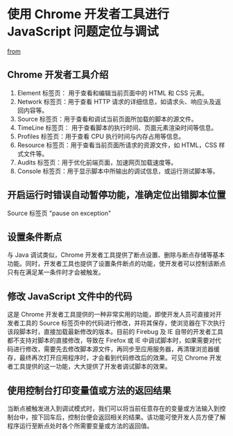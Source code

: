 # 使用 Chrome 开发者工具进行 JavaScript 问题定位与调试

[from](http://www.ibm.com/developerworks/cn/web/1410_wangcy_chromejs/)

## Chrome 开发者工具介绍

1. Element 标签页： 用于查看和编辑当前页面中的 HTML 和 CSS 元素。
2. Network 标签页：用于查看 HTTP 请求的详细信息，如请求头、响应头及返回内容等。
3. Source 标签页：用于查看和调试当前页面所加载的脚本的源文件。
4. TimeLine 标签页： 用于查看脚本的执行时间、页面元素渲染时间等信息。
5. Profiles 标签页：用于查看 CPU 执行时间与内存占用等信息。
6. Resource 标签页：用于查看当前页面所请求的资源文件，如 HTML，CSS 样式文件等。
7. Audits 标签页：用于优化前端页面，加速网页加载速度等。
8. Console 标签页：用于显示脚本中所输出的调试信息，或运行测试脚本等。

## 开启运行时错误自动暂停功能，准确定位出错脚本位置

Source 标签页 "pause on exception"

## 设置条件断点
与 Java 调试类似，Chrome 开发者工具提供了断点设置、删除与断点存储等基本功能。同时，开发者工具也提供了设置条件断点的功能，使开发者可以控制该断点只有在满足某一条件时才会被触发。

## 修改 JavaScript 文件中的代码
这是 Chrome 开发者工具提供的一种非常实用的功能，即使开发人员可直接对开发者工具的 Source 标签页中的代码进行修改，并将其保存，使浏览器在下次执行该段脚本时，直接加载最新修改的版本。目前的 Firebug 及 IE 自带的开发者工具都不支持对脚本的直接修改，导致在 Firefox 或 IE 中调试脚本时，如果需要对代码进行修改，需要先去修改脚本源文件，再同步至应用服务器，再清理浏览器缓存，最终再次打开应用程序时，才会看到代码修改后的效果。可见 Chrome 开发者工具提供的这一功能，大大提供了开发者调试脚本的效果。

## 使用控制台打印变量值或方法的返回结果
当断点被触发进入到调试模式时，我们可以将当前任意存在的变量或方法输入到控制台中，按下回车后，控制台便会返回相关的结果。该功能可使开发人员方便了解程序运行至断点处时各个所需要变量或方法的返回值。